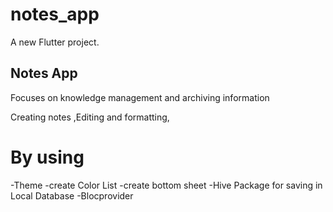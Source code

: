 # notes_app

A new Flutter project.

## Notes App 

Focuses on knowledge management and archiving information

Creating notes ,Editing and formatting,

# By using 

-Theme
-create Color List 
-create bottom sheet 
-Hive Package for saving in Local Database
-Blocprovider


